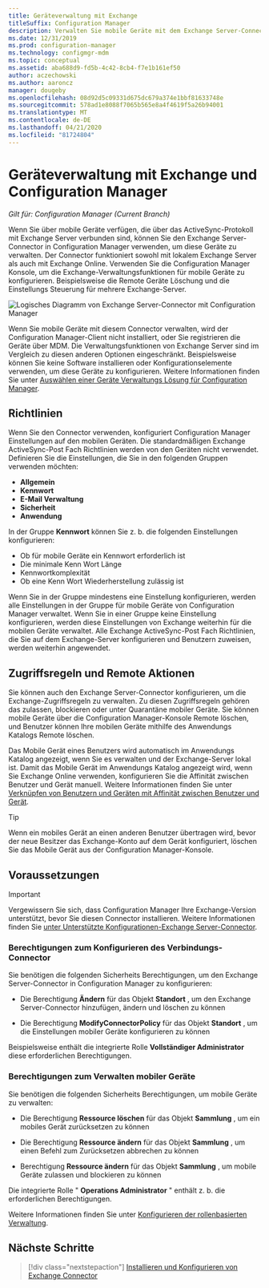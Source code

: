 ```yaml
---
title: Geräteverwaltung mit Exchange
titleSuffix: Configuration Manager
description: Verwalten Sie mobile Geräte mit dem Exchange Server-Connector in Configuration Manager.
ms.date: 12/31/2019
ms.prod: configuration-manager
ms.technology: configmgr-mdm
ms.topic: conceptual
ms.assetid: aba688d9-fd5b-4c42-8cb4-f7e1b161ef50
author: aczechowski
ms.author: aaroncz
manager: dougeby
ms.openlocfilehash: 08d92d5c09331d675dc679a374e1bbf81633748e
ms.sourcegitcommit: 578ad1e8088f7065b565e8a4f4619f5a26b94001
ms.translationtype: MT
ms.contentlocale: de-DE
ms.lasthandoff: 04/21/2020
ms.locfileid: "81724804"
---
```

# <a name="device-management-with-exchange-and-configuration-manager"></a>Geräteverwaltung mit Exchange und Configuration Manager

*Gilt für: Configuration Manager (Current Branch)*

Wenn Sie über mobile Geräte verfügen, die über das ActiveSync-Protokoll mit Exchange Server verbunden sind, können Sie den Exchange Server-Connector in Configuration Manager verwenden, um diese Geräte zu verwalten. Der Connector funktioniert sowohl mit lokalem Exchange Server als auch mit Exchange Online. Verwenden Sie die Configuration Manager Konsole, um die Exchange-Verwaltungsfunktionen für mobile Geräte zu konfigurieren. Beispielsweise die Remote Geräte Löschung und die Einstellungs Steuerung für mehrere Exchange-Server.

![Logisches Diagramm von Exchange Server-Connector mit Configuration Manager](media/configmgr-with-exchange.png)  

Wenn Sie mobile Geräte mit diesem Connector verwalten, wird der Configuration Manager-Client nicht installiert, oder Sie registrieren die Geräte über MDM. Die Verwaltungsfunktionen von Exchange Server sind im Vergleich zu diesen anderen Optionen eingeschränkt. Beispielsweise können Sie keine Software installieren oder Konfigurationselemente verwenden, um diese Geräte zu konfigurieren. Weitere Informationen finden Sie unter [Auswählen einer Geräte Verwaltungs Lösung für Configuration Manager](../../core/plan-design/choose-a-device-management-solution.md).  

## <a name="policies"></a>Richtlinien

Wenn Sie den Connector verwenden, konfiguriert Configuration Manager Einstellungen auf den mobilen Geräten. Die standardmäßigen Exchange ActiveSync-Post Fach Richtlinien werden von den Geräten nicht verwendet. Definieren Sie die Einstellungen, die Sie in den folgenden Gruppen verwenden möchten:

- **Allgemein**
- **Kennwort**
- **E-Mail Verwaltung**
- **Sicherheit**
- **Anwendung**

In der Gruppe **Kennwort** können Sie z. b. die folgenden Einstellungen konfigurieren:

- Ob für mobile Geräte ein Kennwort erforderlich ist
- Die minimale Kenn Wort Länge
- Kennwortkomplexität
- Ob eine Kenn Wort Wiederherstellung zulässig ist

Wenn Sie in der Gruppe mindestens eine Einstellung konfigurieren, werden alle Einstellungen in der Gruppe für mobile Geräte von Configuration Manager verwaltet. Wenn Sie in einer Gruppe keine Einstellung konfigurieren, werden diese Einstellungen von Exchange weiterhin für die mobilen Geräte verwaltet. Alle Exchange ActiveSync-Post Fach Richtlinien, die Sie auf dem Exchange-Server konfigurieren und Benutzern zuweisen, werden weiterhin angewendet.

## <a name="access-rules-and-remote-actions"></a>Zugriffsregeln und Remote Aktionen

Sie können auch den Exchange Server-Connector konfigurieren, um die Exchange-Zugriffsregeln zu verwalten. Zu diesen Zugriffsregeln gehören das zulassen, blockieren oder unter Quarantäne mobiler Geräte. Sie können mobile Geräte über die Configuration Manager-Konsole Remote löschen, und Benutzer können Ihre mobilen Geräte mithilfe des Anwendungs Katalogs Remote löschen.

Das Mobile Gerät eines Benutzers wird automatisch im Anwendungs Katalog angezeigt, wenn Sie es verwalten und der Exchange-Server lokal ist. Damit das Mobile Gerät im Anwendungs Katalog angezeigt wird, wenn Sie Exchange Online verwenden, konfigurieren Sie die Affinität zwischen Benutzer und Gerät manuell. Weitere Informationen finden Sie unter [Verknüpfen von Benutzern und Geräten mit Affinität zwischen Benutzer und Gerät](../../apps/deploy-use/link-users-and-devices-with-user-device-affinity.md).

> [!TIP]  
> Wenn ein mobiles Gerät an einen anderen Benutzer übertragen wird, bevor der neue Besitzer das Exchange-Konto auf dem Gerät konfiguriert, löschen Sie das Mobile Gerät aus der Configuration Manager-Konsole.

## <a name="prerequisites"></a>Voraussetzungen

> [!IMPORTANT]  
> Vergewissern Sie sich, dass Configuration Manager Ihre Exchange-Version unterstützt, bevor Sie diesen Connector installieren. Weitere Informationen finden Sie [unter Unterstützte Konfigurationen-Exchange Server-Connector](../../core/plan-design/configs/supported-operating-systems-for-clients-and-devices.md#bkmk_ExSrvConOS).  

### <a name="permissions-to-configure-the-connector"></a>Berechtigungen zum Konfigurieren des Verbindungs-Connector

Sie benötigen die folgenden Sicherheits Berechtigungen, um den Exchange Server-Connector in Configuration Manager zu konfigurieren:

- Die Berechtigung **Ändern** für das Objekt **Standort** , um den Exchange Server-Connector hinzufügen, ändern und löschen zu können  

- Die Berechtigung **ModifyConnectorPolicy** für das Objekt **Standort** , um die Einstellungen mobiler Geräte konfigurieren zu können  

Beispielsweise enthält die integrierte Rolle **Vollständiger Administrator** diese erforderlichen Berechtigungen.  

### <a name="permissions-to-manage-mobile-devices"></a>Berechtigungen zum Verwalten mobiler Geräte

Sie benötigen die folgenden Sicherheits Berechtigungen, um mobile Geräte zu verwalten:  

- Die Berechtigung **Ressource löschen** für das Objekt **Sammlung** , um ein mobiles Gerät zurücksetzen zu können  

- Die Berechtigung **Ressource ändern** für das Objekt **Sammlung** , um einen Befehl zum Zurücksetzen abbrechen zu können  

- Berechtigung **Ressource ändern** für das Objekt **Sammlung** , um mobile Geräte zulassen und blockieren zu können  

Die integrierte Rolle " **Operations Administrator** " enthält z. b. die erforderlichen Berechtigungen.

Weitere Informationen finden Sie unter [Konfigurieren der rollenbasierten Verwaltung](../../core/servers/deploy/configure/configure-role-based-administration.md).

## <a name="next-steps"></a>Nächste Schritte

> [!div class="nextstepaction"]
> [Installieren und Konfigurieren von Exchange Connector](install-configure-exchange-connector.md)
